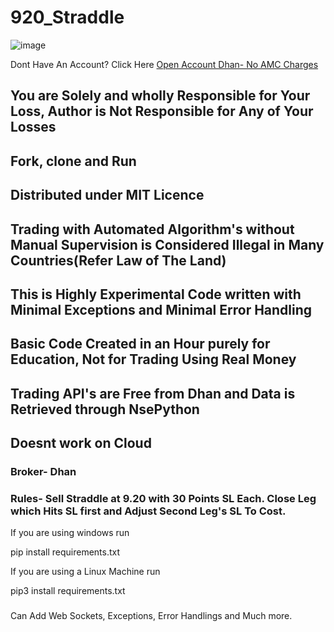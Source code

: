 # 920_Straddle
![image](https://user-images.githubusercontent.com/117473489/233215718-7d2358ec-b820-40c5-84ac-a9b88733f276.png)

Dont Have An Account? Click Here [Open Account Dhan- No AMC Charges](https://invite.dhan.co/?invite=YBAKG00069)

## You are Solely and wholly Responsible for Your Loss, Author is Not Responsible for Any of Your Losses
## Fork, clone and Run
## Distributed under MIT Licence
## Trading with Automated Algorithm's without Manual Supervision is Considered Illegal in Many Countries(Refer Law of The Land)
## This is Highly Experimental Code written with Minimal Exceptions and Minimal Error Handling
## Basic Code Created in an Hour purely for Education, Not for Trading Using Real Money
## Trading API's are Free from Dhan and Data is Retrieved through NsePython
## Doesnt work on Cloud

### Broker- Dhan

### Rules- Sell Straddle at 9.20 with 30 Points SL Each. Close Leg which Hits SL first and Adjust Second Leg's SL To Cost.

If you are using windows run 

pip install requirements.txt

If you are using a Linux Machine run 

pip3 install requirements.txt

###

Can Add Web Sockets, Exceptions, Error Handlings and Much more. 